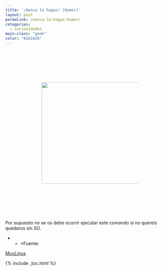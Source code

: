 ```yaml
---
title: '¡Nunca lo hagas! [Humor]'
layout: post
permalink: /nunca-lo-hagas-humor/
categories:
  - curiosidades
main-class: "geek"
color: "#262626"
---
```

<div class="separator galeria" style="padding:100px; clear: both; text-align: center;">
  <a href="http://www.muylinux.com/assets/img/2011/03/rm.jpg" imageanchor="1" style="margin-left:1em; margin-right:1em"><img border="0" height="318" width="350" src="http://www.muylinux.com/assets/img/2011/03/rm.jpg" /></a>
</div>

Por supuesto no se os debe ocurrir ejecutar este comando si no quereis quedaros sin SO.

* * *Fuente:

[MuyLinux][1]</p>



 [1]: http://www.muylinux.com/2011/04/10/%C2%A1nunca-lo-hagais-humor/

{% include _toc.html %}
